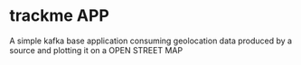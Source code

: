 # trackme APP
A simple kafka base application consuming geolocation data produced by a source and plotting it on a OPEN STREET MAP
